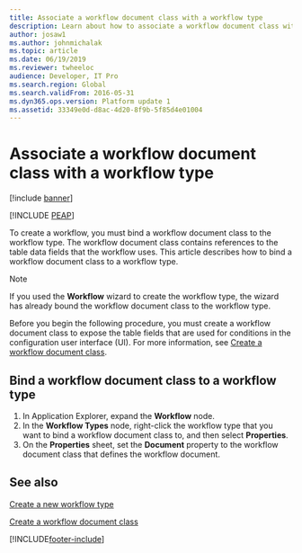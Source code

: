 ```yaml
---
title: Associate a workflow document class with a workflow type
description: Learn about how to associate a workflow document class with a workflow type, including an overview on binding a document class to a workflow type.
author: josaw1
ms.author: johnmichalak
ms.topic: article
ms.date: 06/19/2019
ms.reviewer: twheeloc
audience: Developer, IT Pro
ms.search.region: Global
ms.search.validFrom: 2016-05-31
ms.dyn365.ops.version: Platform update 1
ms.assetid: 33349e0d-d8ac-4d20-8f9b-5f85d4e01004
---
```


# Associate a workflow document class with a workflow type 

[!include [banner](../../../finance/includes/banner.md)]


[!INCLUDE [PEAP](../../../includes/peap-3.md)]

To create a workflow, you must bind a workflow document class to the workflow type. The workflow document class contains references to the table data fields that the workflow uses. This article describes how to bind a workflow document class to a workflow type.

> [!NOTE]
> If you used the **Workflow** wizard to create the workflow type, the wizard has already bound the workflow document class to the workflow type.

Before you begin the following procedure, you must create a workflow document class to expose the table fields that are used for conditions in the configuration user interface (UI). For more information, see [Create a workflow document class](workflow-type-document-create.md).

## Bind a workflow document class to a workflow type

1. In Application Explorer, expand the **Workflow** node.
2. In the **Workflow Types** node, right-click the workflow type that you want to bind a workflow document class to, and then select **Properties**.
3. On the **Properties** sheet, set the **Document** property to the workflow document class that defines the workflow document.

## See also

[Create a new workflow type](workflow-type-create-new.md)

[Create a workflow document class](workflow-type-document-create.md)


[!INCLUDE[footer-include](../../../includes/footer-banner.md)]
